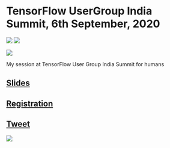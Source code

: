 # TensorFlow UserGroup India Summit, 6th September, 2020

[![](https://img.shields.io/github/license/sourcerer-io/hall-of-fame.svg?colorB=ff0000)](https://github.com/akshaybahadur21/Emojinator/blob/master/LICENSE.md)  [![](https://img.shields.io/badge/Akshay-Bahadur-brightgreen.svg?colorB=ff0000)](https://akshaybahadur.com)

[<img src = "https://scontent.fbom3-1.fna.fbcdn.net/v/t1.0-9/111691018_108038111008775_3441985673314394454_o.jpg?_nc_cat=109&_nc_sid=e3f864&_nc_ohc=8kHMbtSXhwQAX8fJyWv&_nc_ht=scontent.fbom3-1.fna&oh=e27ab909457cf5d7d697c1877025187e&oe=5F708DCA">](https://tfug.in/)

My session at TensorFlow User Group India Summit for humans 

## [Slides](https://docs.google.com/presentation/d/1Mhd5FPaJwXULwHBXc8Ua9HIUvYkt8Tn2-K2V-RatK4Q/edit?usp=sharing)
## [Registration](https://docs.google.com/forms/d/e/1FAIpQLSfwOWhx2aq7s55GVGE4L_joPCpvwCGvKPZnigvLalKW3LWMWQ/viewform)
## [Tweet](https://twitter.com/TFUGIndia/status/1296068291723538433)
<img src = "https://pbs.twimg.com/media/EfyPPbkVAAAG0gp?format=jpg">

